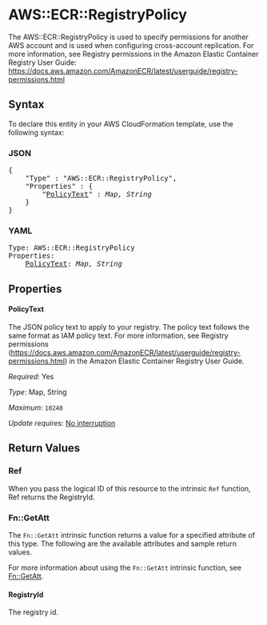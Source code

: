 # AWS::ECR::RegistryPolicy

The AWS::ECR::RegistryPolicy is used to specify permissions for another AWS account and is used when configuring cross-account replication. For more information, see Registry permissions in the Amazon Elastic Container Registry User Guide: https://docs.aws.amazon.com/AmazonECR/latest/userguide/registry-permissions.html

## Syntax

To declare this entity in your AWS CloudFormation template, use the following syntax:

### JSON

<pre>
{
    "Type" : "AWS::ECR::RegistryPolicy",
    "Properties" : {
        "<a href="#policytext" title="PolicyText">PolicyText</a>" : <i>Map, String</i>
    }
}
</pre>

### YAML

<pre>
Type: AWS::ECR::RegistryPolicy
Properties:
    <a href="#policytext" title="PolicyText">PolicyText</a>: <i>Map, String</i>
</pre>

## Properties

#### PolicyText

The JSON policy text to apply to your registry. The policy text follows the same format as IAM policy text. For more information, see Registry permissions (https://docs.aws.amazon.com/AmazonECR/latest/userguide/registry-permissions.html) in the Amazon Elastic Container Registry User Guide.

_Required_: Yes

_Type_: Map, String

_Maximum_: <code>10240</code>

_Update requires_: [No interruption](https://docs.aws.amazon.com/AWSCloudFormation/latest/UserGuide/using-cfn-updating-stacks-update-behaviors.html#update-no-interrupt)

## Return Values

### Ref

When you pass the logical ID of this resource to the intrinsic `Ref` function, Ref returns the RegistryId.

### Fn::GetAtt

The `Fn::GetAtt` intrinsic function returns a value for a specified attribute of this type. The following are the available attributes and sample return values.

For more information about using the `Fn::GetAtt` intrinsic function, see [Fn::GetAtt](https://docs.aws.amazon.com/AWSCloudFormation/latest/UserGuide/intrinsic-function-reference-getatt.html).

#### RegistryId

The registry id.
